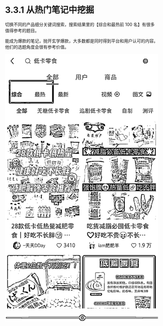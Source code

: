 # 3.3.1 从热门笔记中挖掘

切换不同的产品细分关键词搜索，搜索结果里的【综合和最热前 100 名】有很多值得参考的题目。

能成为爆款的笔记，抛开玄学爆款，大多数都是同时得到平台和用户认可的内容。 他们的选题角度会很有参考价值。

![](img/f6d85f86868dcfa7fa01ea0a2ada1d45.png)

![](img/fb91ee241585f33667363a0f754604fc.png)